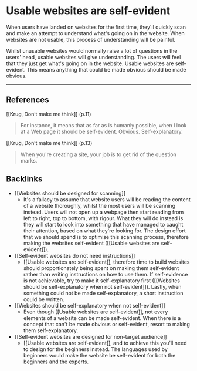 # Usable websites are self-evident
When users have landed on websites for the first time, they'll quickly scan and make an attempt to understand what's going on in the website. When websites are not usable, this process of understanding will be painful. 

Whilst unusable websites would normally raise a lot of questions in the users' head, usable websites will give understanding. The users will feel that they just get what's going on in the website. Usable websites are self-evident. This means anything that could be made obvious should be made obvious.

---
## References
[[Krug, Don’t make me think]] (p.11)
> For instance, it means that as far as is humanly possible, when I look at a Web page it should be self-evident. Obvious. Self-explanatory.

[[Krug, Don’t make me think]] (p.13)
> When you're creating a site, your job is to get rid of the question marks.

## Backlinks
* [[Websites should be designed for scanning]]
	* It's a fallacy to assume that website users will be reading the content of a website thoroughly, whilst the most users will be scanning instead. Users will not open up a webpage then start reading from left to right, top to bottom, with rigour. What they will do instead is they will start to look into something that have managed to caught their attention, based on what they're looking for. The design effort that we should spend is to optimise this scanning process, therefore making the websites self-evident ([[Usable websites are self-evident]]).
* [[Self-evident websites do not need instructions]]
	* [[Usable websites are self-evident]], therefore time to build websites should proportionately being spent on making them self-evident rather than writing instructions on how to use them. If self-evidence is not achievable, try to make it self-explanatory first ([[Websites should be self-explanatory when not self-evident]]). Lastly, when something could not be made self-explanatory, a short instruction could be written.
* [[Websites should be self-explanatory when not self-evident]]
	* Even though [[Usable websites are self-evident]], not every elements of a website can be made self-evident. When there is a concept that can't be made obvious or self-evident, resort to making them self-explanatory.
* [[Self-evident websites are designed for non-target audience]]
	* [[Usable websites are self-evident]], and to achieve this you'll need to design for the beginners instead. The languages used by beginners would make the website be self-evident for both the beginners and the experts.

<!-- #evergreen -->

<!-- {BearID:A05952DB-447A-4CE4-A1A9-A569E3FE13BC-408-0000C4D0787EEED9} -->
